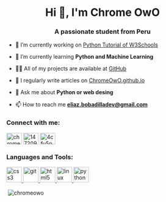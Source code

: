 <h1 align="center">Hi 👋, I'm Chrome OwO</h1>
<h3 align="center">A passionate student from Peru</h3>

- 🔭 I’m currently working on [Python Tutorial of W3Schools](https://github.com/ChromeOwO/Python-Tutorial-W3Schools)

- 🌱 I’m currently learning **Python and Machine Learning**

- 👨‍💻 All of my projects are available at [GitHub](github.com/ChromeOwO)

- 📝 I regularly write articles on [ChromeOwO.github.io](ChromeOwO.github.io)

- 💬 Ask me about **Python or web desing**

- 📫 How to reach me **eliaz.bobadilladev@gmail.com**

<h3 align="left">Connect with me:</h3>
<p align="left">
<a href="https://dev.to/chromeowo" target="blank"><img align="center" src="https://cdn.jsdelivr.net/npm/simple-icons@3.0.1/icons/dev-dot-to.svg" alt="chromeowo" height="30" width="40" /></a>
<a href="https://stackoverflow.com/users/14720975" target="blank"><img align="center" src="https://cdn.jsdelivr.net/npm/simple-icons@3.0.1/icons/stackoverflow.svg" alt="14720975" height="30" width="40" /></a>
<a href="https://discord.gg/4cfu5pPjkT" target="blank"><img align="center" src="https://cdn.jsdelivr.net/npm/simple-icons@3.0.1/icons/discord.svg" alt="4cfu5pPjkT" height="30" width="40" /></a>
</p>

<h3 align="left">Languages and Tools:</h3>
<p align="left"> <a href="https://www.w3schools.com/css/" target="_blank"> <img src="https://devicons.github.io/devicon/devicon.git/icons/css3/css3-original-wordmark.svg" alt="css3" width="40" height="40"/> </a> <a href="https://git-scm.com/" target="_blank"> <img src="https://www.vectorlogo.zone/logos/git-scm/git-scm-icon.svg" alt="git" width="40" height="40"/> </a> <a href="https://www.w3.org/html/" target="_blank"> <img src="https://devicons.github.io/devicon/devicon.git/icons/html5/html5-original-wordmark.svg" alt="html5" width="40" height="40"/> </a> <a href="https://www.linux.org/" target="_blank"> <img src="https://devicons.github.io/devicon/devicon.git/icons/linux/linux-original.svg" alt="linux" width="40" height="40"/> </a> <a href="https://www.python.org" target="_blank"> <img src="https://devicons.github.io/devicon/devicon.git/icons/python/python-original.svg" alt="python" width="40" height="40"/> </a> </p>

<p>&nbsp;<img align="center" src="https://github-readme-stats.vercel.app/api?username=chromeowo&show_icons=true&locale=en" alt="chromeowo" /></p>


